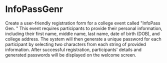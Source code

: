 # InfoPassGenr
Create a user-friendly registration form for a college event called "InfoPass Gen.
" This event requires participants to provide their personal information, including their first name, middle name, last name, date of birth (DOB), and college address. 
The system will then generate a unique password for each participant by selecting two characters from each string of provided information. 
After successful registration, participants' details and generated passwords will be displayed on the welcome screen.
